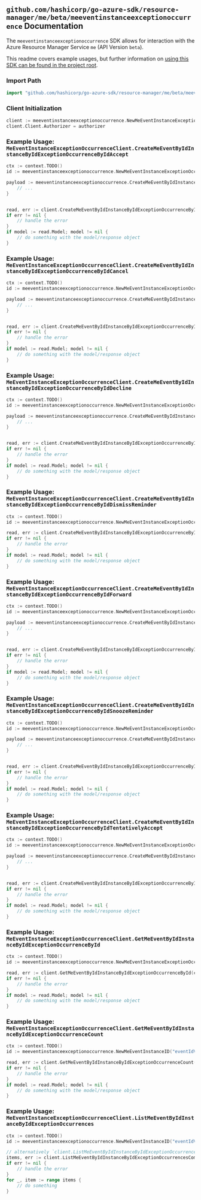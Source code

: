 
## `github.com/hashicorp/go-azure-sdk/resource-manager/me/beta/meeventinstanceexceptionoccurrence` Documentation

The `meeventinstanceexceptionoccurrence` SDK allows for interaction with the Azure Resource Manager Service `me` (API Version `beta`).

This readme covers example usages, but further information on [using this SDK can be found in the project root](https://github.com/hashicorp/go-azure-sdk/tree/main/docs).

### Import Path

```go
import "github.com/hashicorp/go-azure-sdk/resource-manager/me/beta/meeventinstanceexceptionoccurrence"
```


### Client Initialization

```go
client := meeventinstanceexceptionoccurrence.NewMeEventInstanceExceptionOccurrenceClientWithBaseURI("https://management.azure.com")
client.Client.Authorizer = authorizer
```


### Example Usage: `MeEventInstanceExceptionOccurrenceClient.CreateMeEventByIdInstanceByIdExceptionOccurrenceByIdAccept`

```go
ctx := context.TODO()
id := meeventinstanceexceptionoccurrence.NewMeEventInstanceExceptionOccurrenceID("eventIdValue", "eventId1Value", "eventId2Value")

payload := meeventinstanceexceptionoccurrence.CreateMeEventByIdInstanceByIdExceptionOccurrenceByIdAcceptRequest{
	// ...
}


read, err := client.CreateMeEventByIdInstanceByIdExceptionOccurrenceByIdAccept(ctx, id, payload)
if err != nil {
	// handle the error
}
if model := read.Model; model != nil {
	// do something with the model/response object
}
```


### Example Usage: `MeEventInstanceExceptionOccurrenceClient.CreateMeEventByIdInstanceByIdExceptionOccurrenceByIdCancel`

```go
ctx := context.TODO()
id := meeventinstanceexceptionoccurrence.NewMeEventInstanceExceptionOccurrenceID("eventIdValue", "eventId1Value", "eventId2Value")

payload := meeventinstanceexceptionoccurrence.CreateMeEventByIdInstanceByIdExceptionOccurrenceByIdCancelRequest{
	// ...
}


read, err := client.CreateMeEventByIdInstanceByIdExceptionOccurrenceByIdCancel(ctx, id, payload)
if err != nil {
	// handle the error
}
if model := read.Model; model != nil {
	// do something with the model/response object
}
```


### Example Usage: `MeEventInstanceExceptionOccurrenceClient.CreateMeEventByIdInstanceByIdExceptionOccurrenceByIdDecline`

```go
ctx := context.TODO()
id := meeventinstanceexceptionoccurrence.NewMeEventInstanceExceptionOccurrenceID("eventIdValue", "eventId1Value", "eventId2Value")

payload := meeventinstanceexceptionoccurrence.CreateMeEventByIdInstanceByIdExceptionOccurrenceByIdDeclineRequest{
	// ...
}


read, err := client.CreateMeEventByIdInstanceByIdExceptionOccurrenceByIdDecline(ctx, id, payload)
if err != nil {
	// handle the error
}
if model := read.Model; model != nil {
	// do something with the model/response object
}
```


### Example Usage: `MeEventInstanceExceptionOccurrenceClient.CreateMeEventByIdInstanceByIdExceptionOccurrenceByIdDismissReminder`

```go
ctx := context.TODO()
id := meeventinstanceexceptionoccurrence.NewMeEventInstanceExceptionOccurrenceID("eventIdValue", "eventId1Value", "eventId2Value")

read, err := client.CreateMeEventByIdInstanceByIdExceptionOccurrenceByIdDismissReminder(ctx, id)
if err != nil {
	// handle the error
}
if model := read.Model; model != nil {
	// do something with the model/response object
}
```


### Example Usage: `MeEventInstanceExceptionOccurrenceClient.CreateMeEventByIdInstanceByIdExceptionOccurrenceByIdForward`

```go
ctx := context.TODO()
id := meeventinstanceexceptionoccurrence.NewMeEventInstanceExceptionOccurrenceID("eventIdValue", "eventId1Value", "eventId2Value")

payload := meeventinstanceexceptionoccurrence.CreateMeEventByIdInstanceByIdExceptionOccurrenceByIdForwardRequest{
	// ...
}


read, err := client.CreateMeEventByIdInstanceByIdExceptionOccurrenceByIdForward(ctx, id, payload)
if err != nil {
	// handle the error
}
if model := read.Model; model != nil {
	// do something with the model/response object
}
```


### Example Usage: `MeEventInstanceExceptionOccurrenceClient.CreateMeEventByIdInstanceByIdExceptionOccurrenceByIdSnoozeReminder`

```go
ctx := context.TODO()
id := meeventinstanceexceptionoccurrence.NewMeEventInstanceExceptionOccurrenceID("eventIdValue", "eventId1Value", "eventId2Value")

payload := meeventinstanceexceptionoccurrence.CreateMeEventByIdInstanceByIdExceptionOccurrenceByIdSnoozeReminderRequest{
	// ...
}


read, err := client.CreateMeEventByIdInstanceByIdExceptionOccurrenceByIdSnoozeReminder(ctx, id, payload)
if err != nil {
	// handle the error
}
if model := read.Model; model != nil {
	// do something with the model/response object
}
```


### Example Usage: `MeEventInstanceExceptionOccurrenceClient.CreateMeEventByIdInstanceByIdExceptionOccurrenceByIdTentativelyAccept`

```go
ctx := context.TODO()
id := meeventinstanceexceptionoccurrence.NewMeEventInstanceExceptionOccurrenceID("eventIdValue", "eventId1Value", "eventId2Value")

payload := meeventinstanceexceptionoccurrence.CreateMeEventByIdInstanceByIdExceptionOccurrenceByIdTentativelyAcceptRequest{
	// ...
}


read, err := client.CreateMeEventByIdInstanceByIdExceptionOccurrenceByIdTentativelyAccept(ctx, id, payload)
if err != nil {
	// handle the error
}
if model := read.Model; model != nil {
	// do something with the model/response object
}
```


### Example Usage: `MeEventInstanceExceptionOccurrenceClient.GetMeEventByIdInstanceByIdExceptionOccurrenceById`

```go
ctx := context.TODO()
id := meeventinstanceexceptionoccurrence.NewMeEventInstanceExceptionOccurrenceID("eventIdValue", "eventId1Value", "eventId2Value")

read, err := client.GetMeEventByIdInstanceByIdExceptionOccurrenceById(ctx, id)
if err != nil {
	// handle the error
}
if model := read.Model; model != nil {
	// do something with the model/response object
}
```


### Example Usage: `MeEventInstanceExceptionOccurrenceClient.GetMeEventByIdInstanceByIdExceptionOccurrenceCount`

```go
ctx := context.TODO()
id := meeventinstanceexceptionoccurrence.NewMeEventInstanceID("eventIdValue", "eventId1Value")

read, err := client.GetMeEventByIdInstanceByIdExceptionOccurrenceCount(ctx, id)
if err != nil {
	// handle the error
}
if model := read.Model; model != nil {
	// do something with the model/response object
}
```


### Example Usage: `MeEventInstanceExceptionOccurrenceClient.ListMeEventByIdInstanceByIdExceptionOccurrences`

```go
ctx := context.TODO()
id := meeventinstanceexceptionoccurrence.NewMeEventInstanceID("eventIdValue", "eventId1Value")

// alternatively `client.ListMeEventByIdInstanceByIdExceptionOccurrences(ctx, id)` can be used to do batched pagination
items, err := client.ListMeEventByIdInstanceByIdExceptionOccurrencesComplete(ctx, id)
if err != nil {
	// handle the error
}
for _, item := range items {
	// do something
}
```
